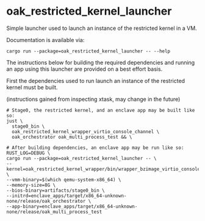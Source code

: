 # oak_restricted_kernel_launcher

Simple launcher used to launch an instance of the restricted kernel in a VM.

Documentation is available via:

```shell
cargo run --package=oak_restricted_kernel_launcher -- --help
```

The instructions below for building the required dependencies and running an app
using this launcher are provided on a best effort basis.

First the dependencies used to run launch an instance of the restricted kernel
must be built.

(instructions gained from inspecting xtask, may change in the future)

```shell
# Stage0, the restricted kernel, and an enclave app may be built like so:
just \
  stage0_bin \
  oak_restricted_kernel_wrapper_virtio_console_channel \
  oak_orchestrator oak_multi_process_test && \

# After building dependencies, an enclave app may be run like so:
RUST_LOG=DEBUG \
cargo run --package=oak_restricted_kernel_launcher -- \
--kernel=oak_restricted_kernel_wrapper/bin/wrapper_bzimage_virtio_console_channel \
--vmm-binary=$(which qemu-system-x86_64) \
--memory-size=8G \
--bios-binary=artifacts/stage0_bin \
--initrd=enclave_apps/target/x86_64-unknown-none/release/oak_orchestrator \
--app-binary=enclave_apps/target/x86_64-unknown-none/release/oak_multi_process_test
```
